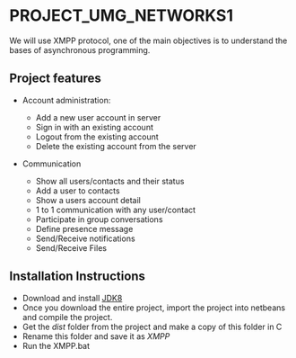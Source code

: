# PROJECT_UMG_NETWORKS1

We will use XMPP protocol, one of the main objectives is to understand the bases of asynchronous programming.  

## Project features

- Account administration:

  - Add a new user account in server
  - Sign in with an existing account
  - Logout from the existing account
  - Delete the existing account from the server
  
- Communication

  - Show all users/contacts and their status
  - Add a user to contacts
  - Show a users account detail
  - 1 to 1 communication with any user/contact
  - Participate in group conversations
  - Define presence message
  - Send/Receive notifications
  - Send/Receive Files
  
 ## Installation Instructions
 
 - Download and install [JDK8](https://www.oracle.com/technetwork/java/javase/downloads/jdk8-downloads-2133151.html)
 - Once you download the entire project, import the project into netbeans and compile the project. 
 - Get the *dist* folder from the project and make a copy of this folder in C 
 - Rename this folder and save it as *XMPP*
 - Run the XMPP.bat
